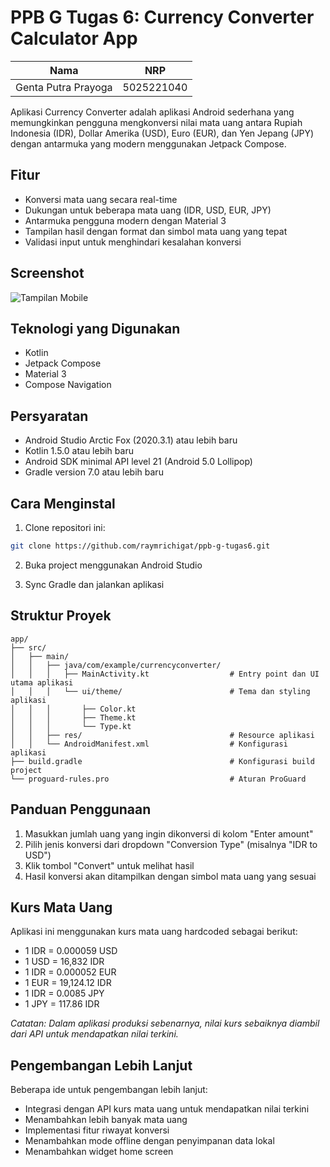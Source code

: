 # **PPB G Tugas 6: Currency Converter Calculator App**
| Nama         | NRP           |
| :--------: | :------------: |
| Genta Putra Prayoga |5025221040 |

Aplikasi Currency Converter adalah aplikasi Android sederhana yang memungkinkan pengguna mengkonversi nilai mata uang antara Rupiah Indonesia (IDR), Dollar Amerika (USD), Euro (EUR), dan Yen Jepang (JPY) dengan antarmuka yang modern menggunakan Jetpack Compose.

## Fitur

- Konversi mata uang secara real-time
- Dukungan untuk beberapa mata uang (IDR, USD, EUR, JPY)
- Antarmuka pengguna modern dengan Material 3
- Tampilan hasil dengan format dan simbol mata uang yang tepat
- Validasi input untuk menghindari kesalahan konversi

## Screenshot

![Tampilan Mobile](https://github.com/user-attachments/assets/a846b7f1-61f7-4be6-9bf6-c6a56585dd6f)


## Teknologi yang Digunakan

- Kotlin
- Jetpack Compose
- Material 3
- Compose Navigation

## Persyaratan

- Android Studio Arctic Fox (2020.3.1) atau lebih baru
- Kotlin 1.5.0 atau lebih baru
- Android SDK minimal API level 21 (Android 5.0 Lollipop)
- Gradle version 7.0 atau lebih baru

## Cara Menginstal

1. Clone repositori ini: 
```bash
git clone https://github.com/raymrichigat/ppb-g-tugas6.git
```

2. Buka project menggunakan Android Studio

3. Sync Gradle dan jalankan aplikasi

## Struktur Proyek
```
app/
├── src/
│   ├── main/
│   │   ├── java/com/example/currencyconverter/
│   │   │   ├── MainActivity.kt                  # Entry point dan UI utama aplikasi
│   │   │   └── ui/theme/                        # Tema dan styling aplikasi
│   │   │       ├── Color.kt
│   │   │       ├── Theme.kt
│   │   │       └── Type.kt
│   │   ├── res/                                 # Resource aplikasi
│   │   └── AndroidManifest.xml                  # Konfigurasi aplikasi
├── build.gradle                                 # Konfigurasi build project
└── proguard-rules.pro                           # Aturan ProGuard
```

## Panduan Penggunaan

1. Masukkan jumlah uang yang ingin dikonversi di kolom "Enter amount"
2. Pilih jenis konversi dari dropdown "Conversion Type" (misalnya "IDR to USD")
3. Klik tombol "Convert" untuk melihat hasil
4. Hasil konversi akan ditampilkan dengan simbol mata uang yang sesuai

## Kurs Mata Uang

Aplikasi ini menggunakan kurs mata uang hardcoded sebagai berikut:
- 1 IDR = 0.000059 USD
- 1 USD = 16,832 IDR
- 1 IDR = 0.000052 EUR
- 1 EUR = 19,124.12 IDR
- 1 IDR = 0.0085 JPY
- 1 JPY = 117.86 IDR

*Catatan: Dalam aplikasi produksi sebenarnya, nilai kurs sebaiknya diambil dari API untuk mendapatkan nilai terkini.*

## Pengembangan Lebih Lanjut

Beberapa ide untuk pengembangan lebih lanjut:
- Integrasi dengan API kurs mata uang untuk mendapatkan nilai terkini
- Menambahkan lebih banyak mata uang
- Implementasi fitur riwayat konversi
- Menambahkan mode offline dengan penyimpanan data lokal
- Menambahkan widget home screen
